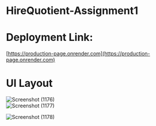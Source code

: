 # HireQuotient-Assignment1
# Deployment Link:
[https://production-page.onrender.com](https://production-page.onrender.com)
# UI Layout

![Screenshot (1176)](https://github.com/AnjaliRaj05/HireQuotient-Assignment1/assets/92683584/78e81892-f533-4db6-a27f-f1b7acc39c3c) \
![Screenshot (1177)](https://github.com/AnjaliRaj05/HireQuotient-Assignment1/assets/92683584/353007b4-2111-41e3-9c4d-7520d3561cfb)

![Screenshot (1178)](https://github.com/AnjaliRaj05/HireQuotient-Assignment1/assets/92683584/ed6d9725-6e0e-47a2-802a-27eb21f64268)


